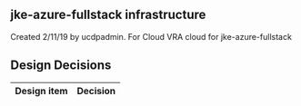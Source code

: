 ## jke-azure-fullstack infrastructure

Created 2/11/19 by ucdpadmin. For Cloud VRA cloud for jke-azure-fullstack


## Design Decisions
| Design item                | Decision|
| :----------------------------------- | :--------------------------------------------------------------------------------|
